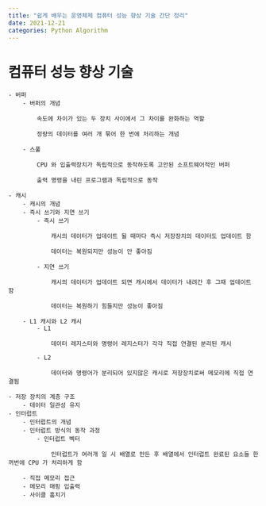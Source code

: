 ```yaml
---
title: "쉽게 배우는 운영체제 컴퓨터 성능 향상 기술 간단 정리"
date: 2021-12-21
categories: Python Algorithm
---
```


# 컴퓨터 성능 향상 기술

    - 버퍼
        - 버퍼의 개념

            속도에 차이가 있는 두 장치 사이에서 그 차이를 완화하는 역할

            정량의 데이터를 여러 개 묶어 한 번에 처리하는 개념

        - 스풀

            CPU 와 입출력장치가 독립적으로 동작하도록 고안된 소프트웨어적인 버퍼

            출력 명령을 내린 프로그램과 독립적으로 동작

    - 캐시
        - 캐시의 개념
        - 즉시 쓰기와 지연 쓰기
            - 즉시 쓰기

                캐시의 데이터가 업데이트 될 때마다 즉시 저장장치의 데이터도 업데이트 함

                데이터는 복원되지만 성능이 안 좋아짐

            - 지연 쓰기

                캐시의 데이터가 업데이트 되면 캐시에서 데이터가 내려간 후 그때 업데이트 함

                데이터는 복원하기 힘들지만 성능이 좋아짐

        - L1 캐시와 L2 캐시
            - L1

                데이터 레지스터와 명령어 레지스터가 각각 직접 연결된 분리된 캐시

            - L2

                데이터와 명령어가 분리되어 있지않은 캐시로 저장장치로써 메모리에 직접 연결됨

    - 저장 장치의 계층 구조
        - 데이터 일관성 유지
    - 인터럽트
        - 인터럽트의 개념
        - 인터럽트 방식의 동작 과정
            - 인터럽트 벡터

                인터럽트가 여러개 일 시 배열로 만든 후 배열에서 인터럽트 완료된 요소들 한꺼번에 CPU 가 처리하게 함

        - 직접 메모리 접근
        - 메모리 매핑 입출력
        - 사이클 훔치기
